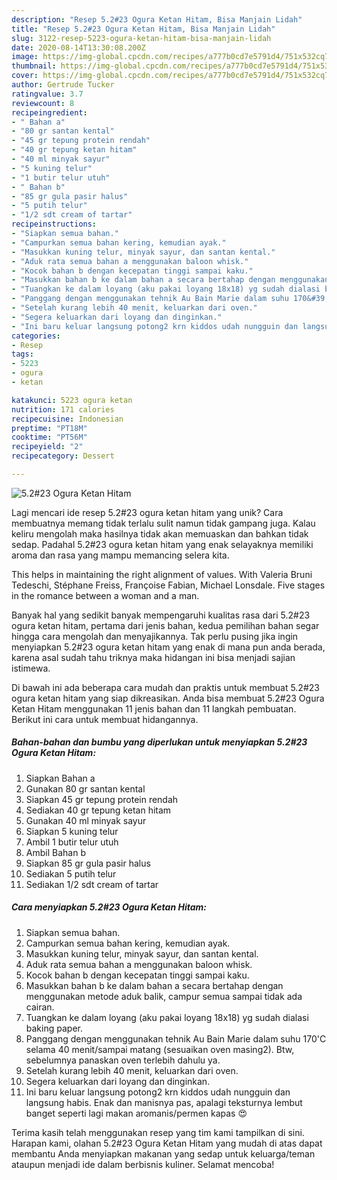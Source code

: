 ```yaml
---
description: "Resep 5.2#23 Ogura Ketan Hitam, Bisa Manjain Lidah"
title: "Resep 5.2#23 Ogura Ketan Hitam, Bisa Manjain Lidah"
slug: 3122-resep-5223-ogura-ketan-hitam-bisa-manjain-lidah
date: 2020-08-14T13:30:08.200Z
image: https://img-global.cpcdn.com/recipes/a777b0cd7e5791d4/751x532cq70/5223-ogura-ketan-hitam-foto-resep-utama.jpg
thumbnail: https://img-global.cpcdn.com/recipes/a777b0cd7e5791d4/751x532cq70/5223-ogura-ketan-hitam-foto-resep-utama.jpg
cover: https://img-global.cpcdn.com/recipes/a777b0cd7e5791d4/751x532cq70/5223-ogura-ketan-hitam-foto-resep-utama.jpg
author: Gertrude Tucker
ratingvalue: 3.7
reviewcount: 8
recipeingredient:
- " Bahan a"
- "80 gr santan kental"
- "45 gr tepung protein rendah"
- "40 gr tepung ketan hitam"
- "40 ml minyak sayur"
- "5 kuning telur"
- "1 butir telur utuh"
- " Bahan b"
- "85 gr gula pasir halus"
- "5 putih telur"
- "1/2 sdt cream of tartar"
recipeinstructions:
- "Siapkan semua bahan."
- "Campurkan semua bahan kering, kemudian ayak."
- "Masukkan kuning telur, minyak sayur, dan santan kental."
- "Aduk rata semua bahan a menggunakan baloon whisk."
- "Kocok bahan b dengan kecepatan tinggi sampai kaku."
- "Masukkan bahan b ke dalam bahan a secara bertahap dengan menggunakan metode aduk balik, campur semua sampai tidak ada cairan."
- "Tuangkan ke dalam loyang (aku pakai loyang 18x18) yg sudah dialasi baking paper."
- "Panggang dengan menggunakan tehnik Au Bain Marie dalam suhu 170&#39;C selama 40 menit/sampai matang (sesuaikan oven masing2). Btw, sebelumnya panaskan oven terlebih dahulu ya."
- "Setelah kurang lebih 40 menit, keluarkan dari oven."
- "Segera keluarkan dari loyang dan dinginkan."
- "Ini baru keluar langsung potong2 krn kiddos udah nungguin dan langsung habis. Enak dan manisnya pas, apalagi teksturnya lembut banget seperti lagi makan aromanis/permen kapas 😍"
categories:
- Resep
tags:
- 5223
- ogura
- ketan

katakunci: 5223 ogura ketan 
nutrition: 171 calories
recipecuisine: Indonesian
preptime: "PT18M"
cooktime: "PT56M"
recipeyield: "2"
recipecategory: Dessert

---
```



![5.2#23 Ogura Ketan Hitam](https://img-global.cpcdn.com/recipes/a777b0cd7e5791d4/751x532cq70/5223-ogura-ketan-hitam-foto-resep-utama.jpg)

Lagi mencari ide resep 5.2#23 ogura ketan hitam yang unik? Cara membuatnya memang tidak terlalu sulit namun tidak gampang juga. Kalau keliru mengolah maka hasilnya tidak akan memuaskan dan bahkan tidak sedap. Padahal 5.2#23 ogura ketan hitam yang enak selayaknya memiliki aroma dan rasa yang mampu memancing selera kita.

This helps in maintaining the right alignment of values. With Valeria Bruni Tedeschi, Stéphane Freiss, Françoise Fabian, Michael Lonsdale. Five stages in the romance between a woman and a man.

Banyak hal yang sedikit banyak mempengaruhi kualitas rasa dari 5.2#23 ogura ketan hitam, pertama dari jenis bahan, kedua pemilihan bahan segar hingga cara mengolah dan menyajikannya. Tak perlu pusing jika ingin menyiapkan 5.2#23 ogura ketan hitam yang enak di mana pun anda berada, karena asal sudah tahu triknya maka hidangan ini bisa menjadi sajian istimewa.


Di bawah ini ada beberapa cara mudah dan praktis untuk membuat 5.2#23 ogura ketan hitam yang siap dikreasikan. Anda bisa membuat 5.2#23 Ogura Ketan Hitam menggunakan 11 jenis bahan dan 11 langkah pembuatan. Berikut ini cara untuk membuat hidangannya.

<!--inarticleads1-->

##### Bahan-bahan dan bumbu yang diperlukan untuk menyiapkan 5.2#23 Ogura Ketan Hitam:

1. Siapkan  Bahan a
1. Gunakan 80 gr santan kental
1. Siapkan 45 gr tepung protein rendah
1. Sediakan 40 gr tepung ketan hitam
1. Gunakan 40 ml minyak sayur
1. Siapkan 5 kuning telur
1. Ambil 1 butir telur utuh
1. Ambil  Bahan b
1. Siapkan 85 gr gula pasir halus
1. Sediakan 5 putih telur
1. Sediakan 1/2 sdt cream of tartar




<!--inarticleads2-->

##### Cara menyiapkan 5.2#23 Ogura Ketan Hitam:

1. Siapkan semua bahan.
1. Campurkan semua bahan kering, kemudian ayak.
1. Masukkan kuning telur, minyak sayur, dan santan kental.
1. Aduk rata semua bahan a menggunakan baloon whisk.
1. Kocok bahan b dengan kecepatan tinggi sampai kaku.
1. Masukkan bahan b ke dalam bahan a secara bertahap dengan menggunakan metode aduk balik, campur semua sampai tidak ada cairan.
1. Tuangkan ke dalam loyang (aku pakai loyang 18x18) yg sudah dialasi baking paper.
1. Panggang dengan menggunakan tehnik Au Bain Marie dalam suhu 170&#39;C selama 40 menit/sampai matang (sesuaikan oven masing2). Btw, sebelumnya panaskan oven terlebih dahulu ya.
1. Setelah kurang lebih 40 menit, keluarkan dari oven.
1. Segera keluarkan dari loyang dan dinginkan.
1. Ini baru keluar langsung potong2 krn kiddos udah nungguin dan langsung habis. Enak dan manisnya pas, apalagi teksturnya lembut banget seperti lagi makan aromanis/permen kapas 😍




Terima kasih telah menggunakan resep yang tim kami tampilkan di sini. Harapan kami, olahan 5.2#23 Ogura Ketan Hitam yang mudah di atas dapat membantu Anda menyiapkan makanan yang sedap untuk keluarga/teman ataupun menjadi ide dalam berbisnis kuliner. Selamat mencoba!
